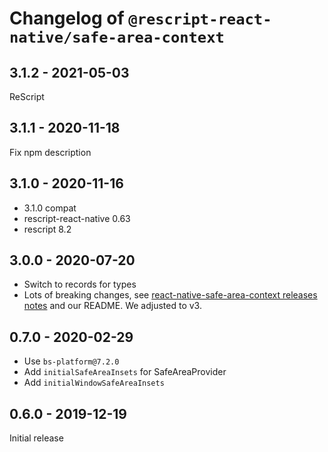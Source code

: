 # Changelog of `@rescript-react-native/safe-area-context`

## 3.1.2 - 2021-05-03

ReScript

## 3.1.1 - 2020-11-18

Fix npm description

## 3.1.0 - 2020-11-16

- 3.1.0 compat
- rescript-react-native 0.63
- rescript 8.2

## 3.0.0 - 2020-07-20

- Switch to records for types
- Lots of breaking changes, see
  [react-native-safe-area-context releases notes](https://github.com/th3rdwave/react-native-safe-area-context/releases)
  and our README. We adjusted to v3.

## 0.7.0 - 2020-02-29

- Use `bs-platform@7.2.0`
- Add `initialSafeAreaInsets` for SafeAreaProvider
- Add `initialWindowSafeAreaInsets`

## 0.6.0 - 2019-12-19

Initial release
